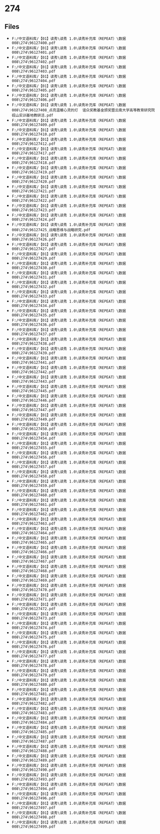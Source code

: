 # 274

## Files

- `F:/中文语料库/【01】读秀\读秀 1.0\读秀补充库（REPEAT）\数据008\274\96127400.pdf`
- `F:/中文语料库/【01】读秀\读秀 1.0\读秀补充库（REPEAT）\数据008\274\96127401.pdf`
- `F:/中文语料库/【01】读秀\读秀 1.0\读秀补充库（REPEAT）\数据008\274\96127402.pdf`
- `F:/中文语料库/【01】读秀\读秀 1.0\读秀补充库（REPEAT）\数据008\274\96127403.pdf`
- `F:/中文语料库/【01】读秀\读秀 1.0\读秀补充库（REPEAT）\数据008\274\96127404.pdf`
- `F:/中文语料库/【01】读秀\读秀 1.0\读秀补充库（REPEAT）\数据008\274\96127405.pdf`
- `F:/中文语料库/【01】读秀\读秀 1.0\读秀补充库（REPEAT）\数据008\274\96127406.pdf`
- `F:/中文语料库/【01】读秀\读秀 1.0\读秀补充库（REPEAT）\数据008\274\96127408_点亮温暖心灵的灯  谊众奖教基金颁奖暨云南大学高等教育研究院砚山实训基地教研活.pdf`
- `F:/中文语料库/【01】读秀\读秀 1.0\读秀补充库（REPEAT）\数据008\274\96127409.pdf`
- `F:/中文语料库/【01】读秀\读秀 1.0\读秀补充库（REPEAT）\数据008\274\96127410.pdf`
- `F:/中文语料库/【01】读秀\读秀 1.0\读秀补充库（REPEAT）\数据008\274\96127412.pdf`
- `F:/中文语料库/【01】读秀\读秀 1.0\读秀补充库（REPEAT）\数据008\274\96127417.pdf`
- `F:/中文语料库/【01】读秀\读秀 1.0\读秀补充库（REPEAT）\数据008\274\96127418.pdf`
- `F:/中文语料库/【01】读秀\读秀 1.0\读秀补充库（REPEAT）\数据008\274\96127419.pdf`
- `F:/中文语料库/【01】读秀\读秀 1.0\读秀补充库（REPEAT）\数据008\274\96127420.pdf`
- `F:/中文语料库/【01】读秀\读秀 1.0\读秀补充库（REPEAT）\数据008\274\96127421.pdf`
- `F:/中文语料库/【01】读秀\读秀 1.0\读秀补充库（REPEAT）\数据008\274\96127422.pdf`
- `F:/中文语料库/【01】读秀\读秀 1.0\读秀补充库（REPEAT）\数据008\274\96127423.pdf`
- `F:/中文语料库/【01】读秀\读秀 1.0\读秀补充库（REPEAT）\数据008\274\96127424.pdf`
- `F:/中文语料库/【01】读秀\读秀 1.0\读秀补充库（REPEAT）\数据008\274\96127425_战略思维与战略研究.pdf`
- `F:/中文语料库/【01】读秀\读秀 1.0\读秀补充库（REPEAT）\数据008\274\96127426.pdf`
- `F:/中文语料库/【01】读秀\读秀 1.0\读秀补充库（REPEAT）\数据008\274\96127427.pdf`
- `F:/中文语料库/【01】读秀\读秀 1.0\读秀补充库（REPEAT）\数据008\274\96127429.pdf`
- `F:/中文语料库/【01】读秀\读秀 1.0\读秀补充库（REPEAT）\数据008\274\96127430.pdf`
- `F:/中文语料库/【01】读秀\读秀 1.0\读秀补充库（REPEAT）\数据008\274\96127431.pdf`
- `F:/中文语料库/【01】读秀\读秀 1.0\读秀补充库（REPEAT）\数据008\274\96127432.pdf`
- `F:/中文语料库/【01】读秀\读秀 1.0\读秀补充库（REPEAT）\数据008\274\96127433.pdf`
- `F:/中文语料库/【01】读秀\读秀 1.0\读秀补充库（REPEAT）\数据008\274\96127434.pdf`
- `F:/中文语料库/【01】读秀\读秀 1.0\读秀补充库（REPEAT）\数据008\274\96127435.pdf`
- `F:/中文语料库/【01】读秀\读秀 1.0\读秀补充库（REPEAT）\数据008\274\96127436.pdf`
- `F:/中文语料库/【01】读秀\读秀 1.0\读秀补充库（REPEAT）\数据008\274\96127437.pdf`
- `F:/中文语料库/【01】读秀\读秀 1.0\读秀补充库（REPEAT）\数据008\274\96127438.pdf`
- `F:/中文语料库/【01】读秀\读秀 1.0\读秀补充库（REPEAT）\数据008\274\96127439.pdf`
- `F:/中文语料库/【01】读秀\读秀 1.0\读秀补充库（REPEAT）\数据008\274\96127441.pdf`
- `F:/中文语料库/【01】读秀\读秀 1.0\读秀补充库（REPEAT）\数据008\274\96127442.pdf`
- `F:/中文语料库/【01】读秀\读秀 1.0\读秀补充库（REPEAT）\数据008\274\96127443.pdf`
- `F:/中文语料库/【01】读秀\读秀 1.0\读秀补充库（REPEAT）\数据008\274\96127445.pdf`
- `F:/中文语料库/【01】读秀\读秀 1.0\读秀补充库（REPEAT）\数据008\274\96127446.pdf`
- `F:/中文语料库/【01】读秀\读秀 1.0\读秀补充库（REPEAT）\数据008\274\96127447.pdf`
- `F:/中文语料库/【01】读秀\读秀 1.0\读秀补充库（REPEAT）\数据008\274\96127449.pdf`
- `F:/中文语料库/【01】读秀\读秀 1.0\读秀补充库（REPEAT）\数据008\274\96127450.pdf`
- `F:/中文语料库/【01】读秀\读秀 1.0\读秀补充库（REPEAT）\数据008\274\96127454.pdf`
- `F:/中文语料库/【01】读秀\读秀 1.0\读秀补充库（REPEAT）\数据008\274\96127455.pdf`
- `F:/中文语料库/【01】读秀\读秀 1.0\读秀补充库（REPEAT）\数据008\274\96127456.pdf`
- `F:/中文语料库/【01】读秀\读秀 1.0\读秀补充库（REPEAT）\数据008\274\96127457.pdf`
- `F:/中文语料库/【01】读秀\读秀 1.0\读秀补充库（REPEAT）\数据008\274\96127458.pdf`
- `F:/中文语料库/【01】读秀\读秀 1.0\读秀补充库（REPEAT）\数据008\274\96127459.pdf`
- `F:/中文语料库/【01】读秀\读秀 1.0\读秀补充库（REPEAT）\数据008\274\96127460.pdf`
- `F:/中文语料库/【01】读秀\读秀 1.0\读秀补充库（REPEAT）\数据008\274\96127461.pdf`
- `F:/中文语料库/【01】读秀\读秀 1.0\读秀补充库（REPEAT）\数据008\274\96127462.pdf`
- `F:/中文语料库/【01】读秀\读秀 1.0\读秀补充库（REPEAT）\数据008\274\96127463.pdf`
- `F:/中文语料库/【01】读秀\读秀 1.0\读秀补充库（REPEAT）\数据008\274\96127464.pdf`
- `F:/中文语料库/【01】读秀\读秀 1.0\读秀补充库（REPEAT）\数据008\274\96127465.pdf`
- `F:/中文语料库/【01】读秀\读秀 1.0\读秀补充库（REPEAT）\数据008\274\96127466.pdf`
- `F:/中文语料库/【01】读秀\读秀 1.0\读秀补充库（REPEAT）\数据008\274\96127467.pdf`
- `F:/中文语料库/【01】读秀\读秀 1.0\读秀补充库（REPEAT）\数据008\274\96127468.pdf`
- `F:/中文语料库/【01】读秀\读秀 1.0\读秀补充库（REPEAT）\数据008\274\96127469.pdf`
- `F:/中文语料库/【01】读秀\读秀 1.0\读秀补充库（REPEAT）\数据008\274\96127470.pdf`
- `F:/中文语料库/【01】读秀\读秀 1.0\读秀补充库（REPEAT）\数据008\274\96127471.pdf`
- `F:/中文语料库/【01】读秀\读秀 1.0\读秀补充库（REPEAT）\数据008\274\96127472.pdf`
- `F:/中文语料库/【01】读秀\读秀 1.0\读秀补充库（REPEAT）\数据008\274\96127473.pdf`
- `F:/中文语料库/【01】读秀\读秀 1.0\读秀补充库（REPEAT）\数据008\274\96127474.pdf`
- `F:/中文语料库/【01】读秀\读秀 1.0\读秀补充库（REPEAT）\数据008\274\96127475.pdf`
- `F:/中文语料库/【01】读秀\读秀 1.0\读秀补充库（REPEAT）\数据008\274\96127476.pdf`
- `F:/中文语料库/【01】读秀\读秀 1.0\读秀补充库（REPEAT）\数据008\274\96127477.pdf`
- `F:/中文语料库/【01】读秀\读秀 1.0\读秀补充库（REPEAT）\数据008\274\96127478.pdf`
- `F:/中文语料库/【01】读秀\读秀 1.0\读秀补充库（REPEAT）\数据008\274\96127479.pdf`
- `F:/中文语料库/【01】读秀\读秀 1.0\读秀补充库（REPEAT）\数据008\274\96127480.pdf`
- `F:/中文语料库/【01】读秀\读秀 1.0\读秀补充库（REPEAT）\数据008\274\96127481.pdf`
- `F:/中文语料库/【01】读秀\读秀 1.0\读秀补充库（REPEAT）\数据008\274\96127482.pdf`
- `F:/中文语料库/【01】读秀\读秀 1.0\读秀补充库（REPEAT）\数据008\274\96127483.pdf`
- `F:/中文语料库/【01】读秀\读秀 1.0\读秀补充库（REPEAT）\数据008\274\96127484.pdf`
- `F:/中文语料库/【01】读秀\读秀 1.0\读秀补充库（REPEAT）\数据008\274\96127485.pdf`
- `F:/中文语料库/【01】读秀\读秀 1.0\读秀补充库（REPEAT）\数据008\274\96127487.pdf`
- `F:/中文语料库/【01】读秀\读秀 1.0\读秀补充库（REPEAT）\数据008\274\96127488.pdf`
- `F:/中文语料库/【01】读秀\读秀 1.0\读秀补充库（REPEAT）\数据008\274\96127489.pdf`
- `F:/中文语料库/【01】读秀\读秀 1.0\读秀补充库（REPEAT）\数据008\274\96127490.pdf`
- `F:/中文语料库/【01】读秀\读秀 1.0\读秀补充库（REPEAT）\数据008\274\96127493.pdf`
- `F:/中文语料库/【01】读秀\读秀 1.0\读秀补充库（REPEAT）\数据008\274\96127494.pdf`
- `F:/中文语料库/【01】读秀\读秀 1.0\读秀补充库（REPEAT）\数据008\274\96127496.pdf`
- `F:/中文语料库/【01】读秀\读秀 1.0\读秀补充库（REPEAT）\数据008\274\96127497.pdf`
- `F:/中文语料库/【01】读秀\读秀 1.0\读秀补充库（REPEAT）\数据008\274\96127498.pdf`
- `F:/中文语料库/【01】读秀\读秀 1.0\读秀补充库（REPEAT）\数据008\274\96127499.pdf`
